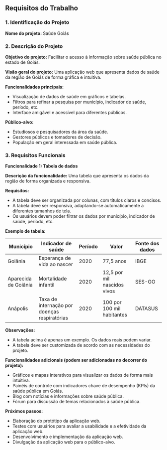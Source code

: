 ## Requisitos do Trabalho

### 1. Identificação do Projeto

**Nome do projeto:** Saúde Goiás

### 2. Descrição do Projeto

**Objetivo do projeto:** Facilitar o acesso à informação sobre saúde pública no estado de Goiás.

**Visão geral do projeto:** Uma aplicação web que apresenta dados de saúde da região de Goiás de forma gráfica e intuitiva.

**Funcionalidades principais:**

* Visualização de dados de saúde em gráficos e tabelas.
* Filtros para refinar a pesquisa por município, indicador de saúde, período, etc.
* Interface amigável e acessível para diferentes públicos.

**Público-alvo:**

* Estudiosos e pesquisadores da área da saúde.
* Gestores públicos e tomadores de decisão.
* População em geral interessada em saúde pública.

### 3. Requisitos Funcionais

**Funcionalidade 1: Tabela de dados**

**Descrição da funcionalidade:** Uma tabela que apresenta os dados da região de forma organizada e responsiva.

**Requisitos:**

* A tabela deve ser organizada por colunas, com títulos claros e concisos.
* A tabela deve ser responsiva, adaptando-se automaticamente a diferentes tamanhos de tela.
* Os usuários devem poder filtrar os dados por município, indicador de saúde, período, etc.


**Exemplo de tabela:**

| Município | Indicador de saúde | Período | Valor | Fonte dos dados |
|---|---|---|---|---|
| Goiânia | Esperança de vida ao nascer | 2020 | 77,5 anos | IBGE |
| Aparecida de Goiânia | Mortalidade infantil | 2020 | 12,5 por mil nascidos vivos | SES-GO |
| Anápolis | Taxa de internação por doenças respiratórias | 2020 | 100 por 100 mil habitantes | DATASUS |

**Observações:**

* A tabela acima é apenas um exemplo. Os dados reais podem variar.
* A tabela deve ser customizada de acordo com as necessidades do projeto.

**Funcionalidades adicionais (podem ser adicionadas no decorrer do projeto):**

* Gráficos e mapas interativos para visualizar os dados de forma mais intuitiva.
* Painéis de controle com indicadores chave de desempenho (KPIs) da saúde pública em Goiás.
* Blog com notícias e informações sobre saúde pública.
* Fórum para discussão de temas relacionados à saúde pública.


**Próximos passos:**

* Elaboração do protótipo da aplicação web.
* Testes com usuários para avaliar a usabilidade e a efetividade da aplicação web.
* Desenvolvimento e implementação da aplicação web.
* Divulgação da aplicação web para o público-alvo.


